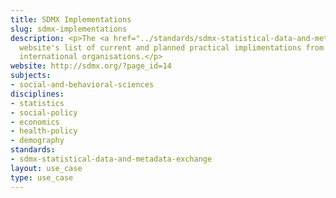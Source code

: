 ```yaml
---
title: SDMX Implementations
slug: sdmx-implementations
description: <p>The <a href="../standards/sdmx-statistical-data-and-metadata-exchange.html">SDMX</a>
  website's list of current and planned practical implimentations from national and
  international organisations.</p>
website: http://sdmx.org/?page_id=14
subjects:
- social-and-behavioral-sciences
disciplines:
- statistics
- social-policy
- economics
- health-policy
- demography
standards:
- sdmx-statistical-data-and-metadata-exchange
layout: use_case
type: use_case
---
```


